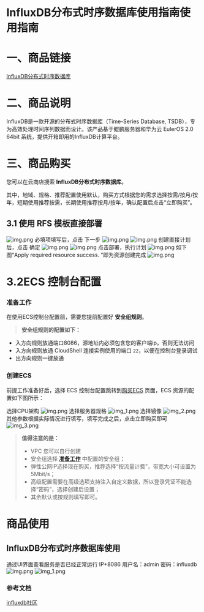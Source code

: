 # InfluxDB分布式时序数据库使用指南使用指南

# 一、商品链接

[InfluxDB分布式时序数据库](https://marketplace.huaweicloud.com/hidden/contents/a9cfecb8-a2db-45d3-b41a-f405ad18b065#productid=OFFI1151328119301599232)

# 二、商品说明

InfluxDB是一款开源的分布式时序数据库‌（Time-Series Database, TSDB），专为高效处理时间序列数据而设计。该产品基于鲲鹏服务器和华为云 EulerOS 2.0 64bit 系统，提供开箱即用的InfluxDB计算平台。
# 三、商品购买

您可以在云商店搜索 **InfluxDB分布式时序数据库**。

其中，地域、规格、推荐配置使用默认，购买方式根据您的需求选择按需/按月/按年，短期使用推荐按需，长期使用推荐按月/按年，确认配置后点击“立即购买”。


## 3.1 使用 RFS 模板直接部署
![img.png](images/img1.png)
必填项填写后，点击 下一步
![img.png](images/img2.png)
![img.png](images/img3.png)
创建直接计划后，点击 确定
![img.png](images/img4.png)
![img.png](images/img5.png)
点击部署，执行计划
![img.png](images/img6.png)
如下图“Apply required resource success. ”即为资源创建完成
![img.png](images/img7.png)
# 3.2ECS 控制台配置

### 准备工作

在使用ECS控制台配置前，需要您提前配置好 **安全组规则**。

> **安全组规则的配置如下：**
- 入方向规则放通端口8086，源地址内必须包含您的客户端ip，否则无法访问
- 入方向规则放通 CloudShell 连接实例使用的端口 `22`，以便在控制台登录调试
- 出方向规则一键放通

### 创建ECS

前提工作准备好后，选择 ECS 控制台配置跳转到[购买ECS](https://support.huaweicloud.com/qs-ecs/ecs_01_0103.html) 页面，ECS 资源的配置如下图所示：

选择CPU架构
![img.png](images/img8.png)
选择服务器规格
![img_1.png](images/img_1.png)
选择镜像
![img_2.png](images/img_2.png)
其他参数根据实际情况进行填写，填写完成之后，点击立即购买即可
![img_3.png](images/img_3.png)


> **值得注意的是：**
> - VPC 您可以自行创建
> - 安全组选择 [**准备工作**](#准备工作) 中配置的安全组；
> - 弹性公网IP选择现在购买，推荐选择“按流量计费”，带宽大小可设置为5Mbit/s；
> - 高级配置需要在高级选项支持注入自定义数据，所以登录凭证不能选择“密码”，选择创建后设置；
> - 其余默认或按规则填写即可。

# 商品使用

## InfluxDB分布式时序数据库使用

通过UI界面查看服务是否已经正常运行
IP+8086  用户名：admin 密码：influxdb
![img.png](images/img_4.png)
![img_1.png](images/img_5.png)


### 参考文档
[influxdb社区](https://github.com/influxdata/influxdb)
